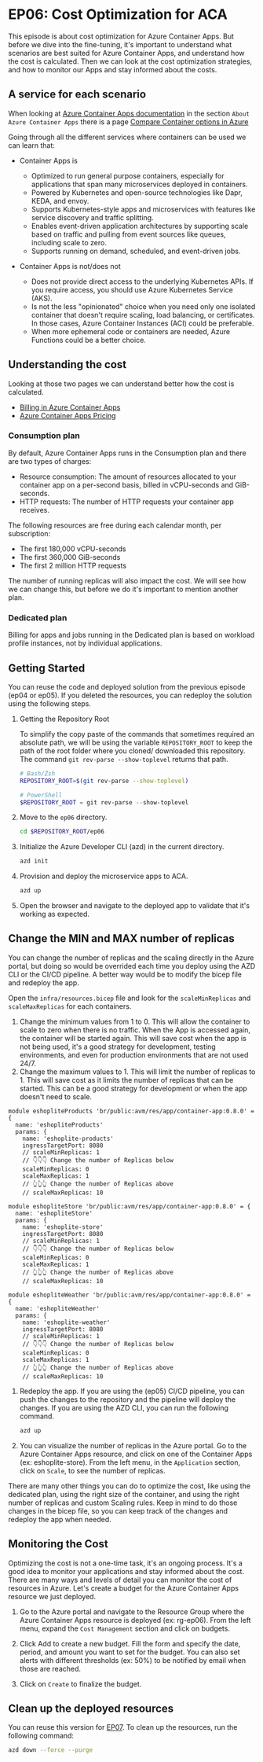 # EP06: Cost Optimization for ACA

This episode is about cost optimization for Azure Container Apps. But before we dive into the fine-tuning, it's important to understand what scenarios are best suited for Azure Container Apps, and understand how the cost is calculated. Then we can look at the cost optimization strategies, and how to monitor our Apps and stay informed about the costs.

## A service for each scenario

When looking at [Azure Container Apps documentation](https://learn.microsoft.com/azure/container-apps/) in the section `About Azure Container Apps` there is a page [Compare Container options in Azure](https://learn.microsoft.com/azure/container-apps/compare-options)

Going through all the different services where containers can be used we can learn that:

- Container Apps is 
  - Optimized to run general purpose containers, especially for applications that span many microservices deployed in containers.
  - Powered by Kubernetes and open-source technologies like Dapr, KEDA, and envoy.
  - Supports Kubernetes-style apps and microservices with features like service discovery and traffic splitting.
  - Enables event-driven application architectures by supporting scale based on traffic and pulling from event sources like queues, including scale to zero.
  - Supports running on demand, scheduled, and event-driven jobs.

- Container Apps is not/does not 
  - Does not provide direct access to the underlying Kubernetes APIs. If you require access, you should use Azure Kubernetes Service (AKS). 
  - Is not the less "opinionated" choice when you need only one isolated container that doesn't require scaling, load balancing, or certificates. In those cases, Azure Container Instances (ACI) could be preferable.
  - When more ephemeral code or containers are needed, Azure Functions could be a better choice.

## Understanding the cost

Looking at those two pages we can understand better how the cost is calculated. 
- [Billing in Azure Container Apps](https://learn.microsoft.com/en-us/azure/container-apps/billing)
- [Azure Container Apps Pricing](https://azure.microsoft.com/en-us/pricing/details/container-apps/)

### Consumption plan

By default, Azure Container Apps runs in the Consumption plan and there are two types of charges:

- Resource consumption: The amount of resources allocated to your container app on a per-second basis, billed in vCPU-seconds and GiB-seconds.
- HTTP requests: The number of HTTP requests your container app receives.
  
The following resources are free during each calendar month, per subscription:

- The first 180,000 vCPU-seconds
- The first 360,000 GiB-seconds
- The first 2 million HTTP requests

The number of running replicas will also impact the cost. We will see how we can change this, but before we do it's important to mention another plan.

### Dedicated plan

Billing for apps and jobs running in the Dedicated plan is based on workload profile instances, not by individual applications. 

## Getting Started

You can reuse the code and deployed solution from the previous episode (ep04 or ep05). If you deleted the resources, you can redeploy the solution using the following steps.

1. Getting the Repository Root

	To simplify the copy paste of the commands that sometimes required an absolute path, we will be using the variable `REPOSITORY_ROOT` to keep the path of the root folder where you cloned/ downloaded this repository. The command `git rev-parse --show-toplevel` returns that path.

	```bash
	# Bash/Zsh
	REPOSITORY_ROOT=$(git rev-parse --show-toplevel)
	```

	```powershell
	# PowerShell
	$REPOSITORY_ROOT = git rev-parse --show-toplevel
	```

1. Move to the `ep06` directory.

    ```bash
    cd $REPOSITORY_ROOT/ep06
    ```

1. Initialize the Azure Developer CLI (azd) in the current directory.

    ```bash
    azd init
    ```

1. Provision and deploy the microservice apps to ACA.

    ```bash
    azd up
    ```

1. Open the browser and navigate to the deployed app to validate that it's working as expected.
   

## Change the MIN and MAX number of replicas

You can change the number of replicas and the scaling directly in the Azure portal, but doing so would be overrided each time you deploy using the AZD CLI or the CI/CD pipeline. A better way would be to modify the bicep file and redeploy the app.

Open the `infra/resources.bicep` file and look for the `scaleMinReplicas` and `scaleMaxReplicas` for each containers. 

1. Change the minimum values from 1 to 0. This will allow the container to scale to zero when there is no traffic. When the App is accessed again, the container will be started again. This will save cost when the app is not being used, it's a good strategy for development, testing environments, and even for production environments that are not used 24/7.
1. Change the maximum values to 1. This will limit the number of replicas to 1. This will save cost as it limits the number of replicas that can be started. This can be a good strategy for development or when the app doesn't need to scale.

```bicep
module eshopliteProducts 'br/public:avm/res/app/container-app:0.8.0' = {
  name: 'eshopliteProducts'
  params: {
    name: 'eshoplite-products'
    ingressTargetPort: 8080
    // scaleMinReplicas: 1
    // 👇👇👇 Change the number of Replicas below
    scaleMinReplicas: 0
    scaleMaxReplicas: 1
    // 👆👆👆 Change the number of Replicas above
    // scaleMaxReplicas: 10
```

```bicep
module eshopliteStore 'br/public:avm/res/app/container-app:0.8.0' = {
  name: 'eshopliteStore'
  params: {
    name: 'eshoplite-store'
    ingressTargetPort: 8080
    // scaleMinReplicas: 1
    // 👇👇👇 Change the number of Replicas below
    scaleMinReplicas: 0
    scaleMaxReplicas: 1
    // 👆👆👆 Change the number of Replicas above
    // scaleMaxReplicas: 10
```

```bicep
module eshopliteWeather 'br/public:avm/res/app/container-app:0.8.0' = {
  name: 'eshopliteWeather'
  params: {
    name: 'eshoplite-weather'
    ingressTargetPort: 8080
    // scaleMinReplicas: 1
    // 👇👇👇 Change the number of Replicas below
    scaleMinReplicas: 0
    scaleMaxReplicas: 1
    // 👆👆👆 Change the number of Replicas above
    // scaleMaxReplicas: 10
```

1. Redeploy the app. If you are using the (ep05) CI/CD pipeline, you can push the changes to the repository and the pipeline will deploy the changes. If you are using the AZD CLI, you can run the following command.

    ```bash
    azd up
    ```

1. You can visualize the number of replicas in the Azure portal. Go to the Azure Container Apps resource, and click on one of the Container Apps (ex: eshoplite-store). From the left menu, in the `Application` section, click on `Scale`, to see the number of replicas.

There are many other things you can do to optimize the cost, like using the dedicated plan, using the right size of the container, and using the right number of replicas and custom Scaling rules. Keep in mind to do those changes in the bicep file, so you can keep track of the changes and redeploy the app when needed.

## Monitoring the Cost

Optimizing the cost is not a one-time task, it's an ongoing process. It's a good idea to monitor your applications and stay informed about the cost. There are many ways and levels of detail you can monitor the cost of resources in Azure. Let's create a budget for the Azure Container Apps resource we just deployed.

1. Go to the Azure portal and navigate to the Resource Group where the Azure Container Apps resource is deployed (ex: rg-ep06). From the left menu, expand the `Cost Management` section and click on budgets.
   
1. Click Add to create a new budget. Fill the form and specify the date, period, and amount you want to set for the budget. You can also set alerts with different thresholds (ex: 50%) to be notified by email when those are reached.

1. Click on `Create` to finalize the budget.

## Clean up the deployed resources

You can reuse this version for [EP07](../ep07/README.md). To clean up the resources, run the following command:

```bash
azd down --force --purge
```
